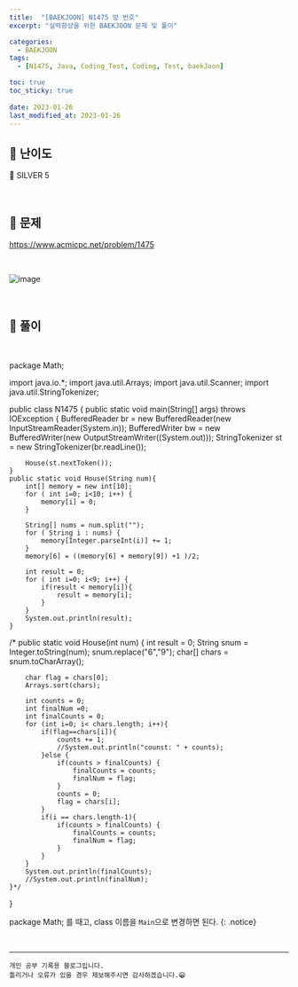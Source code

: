 ```yaml
---
title:  "[BAEKJOON] N1475 방 번호"
excerpt: "실력향상을 위한 BAEKJOON 문제 및 풀이"

categories:
  - BAEKJOON
tags:
  - [N1475, Java, Coding_Test, Coding, Test, baekJoon]

toc: true
toc_sticky: true
 
date: 2023-01-26
last_modified_at: 2023-01-26
---
```


## 📌 난이도

  🥈 SILVER 5

<br>

## 📌 문제

https://www.acmicpc.net/problem/1475

<br>

![image](https://user-images.githubusercontent.com/37824506/214777893-2fe82f14-ee30-4e6a-ac3e-980929c1b37b.png)

<br>

## 📌 풀이

<br>

package Math;

import java.io.*;
import java.util.Arrays;
import java.util.Scanner;
import java.util.StringTokenizer;

public class N1475 {
    public static void main(String[] args) throws IOException {
        BufferedReader br = new BufferedReader(new InputStreamReader(System.in));
        BufferedWriter bw = new BufferedWriter(new OutputStreamWriter((System.out)));
        StringTokenizer st = new StringTokenizer(br.readLine());


        House(st.nextToken());
    }
    public static void House(String num){
        int[] memory = new int[10];
        for ( int i=0; i<10; i++) {
            memory[i] = 0;
        }

        String[] nums = num.split("");
        for ( String i : nums) {
            memory[Integer.parseInt(i)] += 1;
        }
        memory[6] = ((memory[6] + memory[9]) +1 )/2;

        int result = 0;
        for ( int i=0; i<9; i++) {
            if(result < memory[i]){
                result = memory[i];
            }
        }
        System.out.println(result);
    }

/*    public static void House(int num) {
        int result = 0;
        String snum = Integer.toString(num);
        snum.replace("6","9");
        char[] chars = snum.toCharArray();

        char flag = chars[0];
        Arrays.sort(chars);

        int counts = 0;
        int finalNum =0;
        int finalCounts = 0;
        for (int i=0; i< chars.length; i++){
            if(flag==chars[i]){
                counts += 1;
                //System.out.println("counst: " + counts);
            }else {
                if(counts > finalCounts) {
                    finalCounts = counts;
                    finalNum = flag;
                }
                counts = 0;
                flag = chars[i];
            }
            if(i == chars.length-1){
                if(counts > finalCounts) {
                    finalCounts = counts;
                    finalNum = flag;
                }
            }
        }
        System.out.println(finalCounts);
        //System.out.println(finalNum);
    }*/
}


package Math; 를 때고, class 이름을 `Main`으로 변경하면 된다.
{: .notice} 



<br>


***
    개인 공부 기록용 블로그입니다.
    틀리거나 오류가 있을 경우 제보해주시면 감사하겠습니다.😁